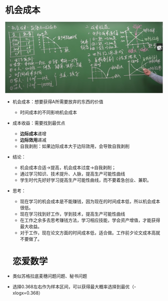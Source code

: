 # 机会成本

![image-20210207154302593](/img/in-post/20_07/image-20210207154302593.png)

- 机会成本：想要获得A所需要放弃的东西的价值
  - 时间成本的不同影响机会成本
- 成本收益：需要找到最优点
  - **边际成本**递增
  - **边际效用**递减
  - 自我剥削：如果边际成本大于边际效用，会导致自我剥削

- 结论：

  - 机会成本合适→提高，机会成本过度→自我剥削；
  - 通过学习知识、技术提升、人脉，提高生产可能性曲线
  - 学生时代先好好学习提高生产可能性曲线，而不要着急创业、兼职。

- 思考：

  - 现在学习的机会成本是不能赚钱，因为现在的时间成本低，所以机会成本很低。
  - 现在学习找到好工作，学到技术，提高生产可能性曲线
  - 在工作之余多去思考赚钱方法，学习相应技能，学会资产增值，才能获得最大收益。
  - 对于工作，现在论文方面的时间成本低，适合做。工作前夕论文成本高就不要做了。

  # 恋爱数学

- 类似苏格拉底麦穗问题问题、秘书问题

- 选择0.368左右作为样本区间，可以获得最大概率选择到最优（-xlogx=0.368）